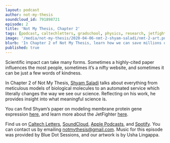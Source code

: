 ```yaml
---
layout: podcast
author: not-my-thesis
soundcloud_id: 791898721
episode: 2
title: 'Not My Thesis, Chapter 2'
tags: [podcast, caltechletters, gradschool, physics, research, jetfighter, colormaps, membrane, proteins, modeling, kindness]
image: '/media/not-my-thesis/2020-04-06-nmt-2-shyam-saladi/nmt-2-art.png'
blurb: 'In Chapter 2 of Not My Thesis, learn how we can save millions of dollars in biological research, hear about efforts to literally change the way we see science, and wrestle with what academic accolades actually mean'
published: true
---
```


Scientific impact can take many forms. Sometimes a highly-cited paper influences the most people, sometimes it’s a nifty website, and sometimes it can be just a few words of kindness.

In Chapter 2 of Not My Thesis, <a href="https://shyam.saladi.org/" target="_blank">Shyam Saladi</a> talks about everything from meticulous models of biological molecules to an automated service which literally changes the way we see our science. Reflecting on his work, he provides insight into what meaningful science is.

You can find Shyam’s paper on modeling membrane protein gene expression <a href="https://doi.org/10.1074/jbc.RA117.001052" target="_blank">here</a>, and learn more about the JetFighter <a href="https://elifesciences.org/labs/c2292989/jetfighter-towards-figure-accuracy-and-accessibility" target="_blank">here</a>.

Find us on <a href="https://caltechletters.org/podcasts/" target="_blank">Caltech Letters</a>, <a href="https://soundcloud.com/caltechletters" target="_blank">SoundCloud</a>, <a href="https://podcasts.apple.com/us/podcast/caltech-letters/id1490801437" target="_blank">Apple Podcasts</a>, and <a href="https://open.spotify.com/show/3yofTYbe1OWjzUAYHKPdzv" target="_blank">Spotify</a>. You can contact us by emailing [notmythesis@gmail.com](mailto:notmythesis@gmail.com). Music for this episode was provided by Blue Dot Sessions, and our artwork is by Usha Lingappa.
